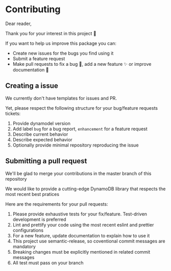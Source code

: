 # Contributing

Dear reader,

Thank you for your interest in this project :tada:

If you want to help us improve this package you can:

- Create new issues for the bugs you find using it
- Submit a feature request
- Make pull requests to fix a bug :bug:, add a new feature :sparkles: or improve documentation :pencil:

## Creating a issue

We currently don't have templates for issues and PR.

Yet, please respect the following structure for your bug/feature requests tickets:

1. Provide dynamodel version
2. Add label `bug` for a bug report, `enhancement` for a feature request
3. Describe current behavior
4. Describe expected behavior
5. Optionally provide minimal repository reproducing the issue

## Submitting a pull request

We'll be glad to merge your contributions in the master branch of this repository

We would like to provide a cutting-edge DynamoDB library that respects the most recent best pratices

Here are the requirements for your pull requests:

1. Please provide exhaustive tests for your fix/feature. Test-driven development is preferred
2. Lint and prettify your code using the most recent eslint and prettier configurations
3. For a new feature, update documentation to explain how to use it
4. This project use semantic-release, so coventional commit messages are mandatory
5. Breaking changes must be explicitly mentioned in related commit messages
6. All test must pass on your branch

